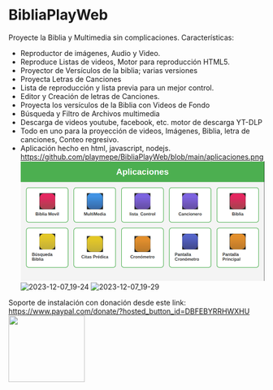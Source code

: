 # BibliaPlayWeb
Proyecte la Biblia y Multimedia sin complicaciones.
Características:
- Reproductor de imágenes, Audio y Video.
- Reproduce Listas de videos, Motor para reproducción HTML5.
- Proyector de Versículos de la biblia; varias versiones
- Proyecta Letras de Canciones
- Lista de reproducción y lista previa para un mejor control.
- Editor y Creación de letras de Canciones.
- Proyecta los versículos de la Biblia con Videos de Fondo
- Búsqueda y Filtro de Archivos multimedia
- Descarga de videos youtube, facebook, etc. motor de descarga YT-DLP
- Todo en uno para la proyección de videos, Imágenes, Biblia, letra de canciones, Conteo regresivo.
- Aplicación hecho en html, javascript, nodejs.
https://github.com/playmepe/BibliaPlayWeb/blob/main/aplicaciones.png
![2023-12-07_16-44](https://github.com/playmepe/BibliaPlayWeb/blob/main/aplicaciones.png)
![2023-12-07_19-24](https://github.com/playmepe/BibliaPlay/assets/13964250/b412a660-3625-4fee-923c-59f7a857d7dc)
![2023-12-07_19-29](https://github.com/playmepe/BibliaPlay/assets/13964250/dfd4e68b-5d22-4aee-b3bb-abfacbb29572)

Soporte de instalación con donación desde este link: https://www.paypal.com/donate/?hosted_button_id=DBFEBYRRHWXHU
<a href="https://www.paypal.com/donate/?hosted_button_id=DBFEBYRRHWXHU"><img src="https://github.com/playmepe/BibliaPlay/assets/13964250/286e74e7-db2a-41b7-8230-2576b098bbf4" alt="" width="150"   height="131"/></a>
